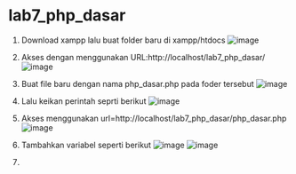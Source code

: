 # lab7_php_dasar

1. Download xampp lalu buat folder baru di xampp/htdocs
![image](https://user-images.githubusercontent.com/81254764/117059970-9261cc00-ad4a-11eb-8592-fac4ea8fe7f8.png)

2. Akses dengan menggunakan URL:http://localhost/lab7_php_dasar/
![image](https://user-images.githubusercontent.com/81254764/117060184-d81e9480-ad4a-11eb-9002-771a3abd8506.png)

3. Buat file baru dengan nama php_dasar.php pada foder tersebut
![image](https://user-images.githubusercontent.com/81254764/117060814-95a98780-ad4b-11eb-8fdc-05b6001a5ec8.png)

4. Lalu keikan perintah seprti berikut
![image](https://user-images.githubusercontent.com/81254764/117060984-d5706f00-ad4b-11eb-831a-75cdc994712e.png)

5. Akses menggunakan url=http://localhost/lab7_php_dasar/php_dasar.php
![image](https://user-images.githubusercontent.com/81254764/117061144-0a7cc180-ad4c-11eb-8a3b-d2dbfccddb94.png)

6. Tambahkan variabel seperti berikut
![image](https://user-images.githubusercontent.com/81254764/117065698-02278500-ad52-11eb-90ab-5cbec5074218.png)
![image](https://user-images.githubusercontent.com/81254764/117067133-d3aaa980-ad53-11eb-9e8e-c3ada01e8e13.png)

7. 
